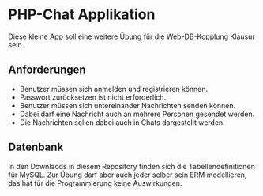 # PHP-Chat Applikation #
Diese kleine App soll eine weitere Übung für die Web-DB-Kopplung Klausur sein.
## Anforderungen ##
* Benutzer müssen sich anmelden und registrieren können.
* Passwort zurücksetzen ist nicht erforderlich.
* Benutzer müssen sich untereinander Nachrichten senden können.
* Dabei darf eine Nachricht auch an mehrere Personen gesendet werden.
* Die Nachrichten sollen dabei auch in Chats dargestellt werden.
## Datenbank ##
In den Downlaods in diesem Repository finden sich die Tabellendefinitionen für MySQL. Zur Übung darf aber auch jeder selber
sein ERM modellieren, das hat für die Programmierung keine Auswirkungen.